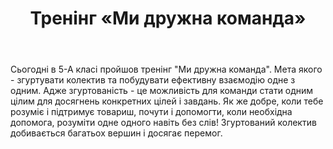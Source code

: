 ﻿---
title: Тренінг «Ми дружна команда»
---

Сьогодні в 5-А класі пройшов тренінг "Ми дружна команда". Мета якого - згуртувати колектив та побудувати ефективну взаємодію одне з одним. Адже згуртованість - це можливість для команди стати одним цілим для досягнень конкретних цілей і завдань. Як же добре, коли тебе розуміє і підтримує товариш, почути і допомогти, коли необхідна допомога, розуміти одне одного навіть без слів! Згуртований колектив добивається багатьох вершин і досягає перемог.

<slideshow />
